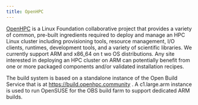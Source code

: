 ```yaml
---
title: OpenHPC
---
```


[OpenHPC](https://openhpc.community/) is a Linux Foundation collaborative project that provides 
a variety of common, pre-built ingredients required to deploy and 
manage an HPC Linux cluster including provisioning tools, resource 
management, I/O clients, runtimes, development tools, and a variety 
of scientific libraries. We currently support ARM and x86_64 on t
wo OS distributions. Any site interested in deploying an HPC cluster 
on ARM can potentially benefit from one or more packaged components 
and/or validated installation recipes.

The build system is based on a standalone instance of the Open 
Build Service that is at https://build.openhpc.community .
A c1.large.arm instance is used to run OpenSUSE for the 
OBS build farm to support dedicated ARM builds.
